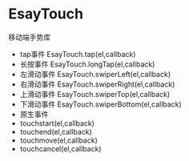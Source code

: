 # EsayTouch
移动端手势库
- tap事件 EsayTouch.tap(el,callback)
- 长按事件 EsayTouch.longTap(el,callback)
- 左滑动事件 EsayTouch.swiperLeft(el,callback)
- 右滑动事件 EsayTouch.swiperRight(el,callback)
- 上滑动事件 EsayTouch.swiperTop(el,callback)
- 下滑动事件 EsayTouch.swiperBottom(el,callback)
- 原生事件
 - touchstart(el,callback)
 - touchend(el,callback)
 - touchmove(el,callback) 
 - touchcancel(el,callback) 
